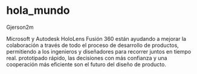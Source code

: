 # hola_mundo
Gjerson2m

Microsoft y Autodesk HoloLens Fusión 360 están ayudando a mejorar la colaboración a través de todo el proceso de desarrollo de productos, permitiendo a los ingenieros y diseñadores para recorrer juntos en tiempo real. prototipado rápido, las decisiones con más confianza y una cooperación más eficiente son el futuro del diseño de producto.
